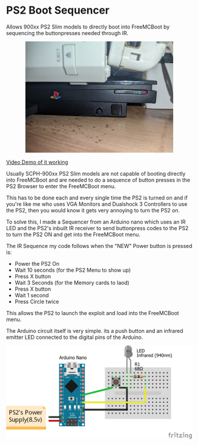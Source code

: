 # PS2 Boot Sequencer
 Allows 900xx PS2 Slim models to directly boot into FreeMCBoot by sequencing the buttonpresses needed through IR.
<p align="center">
  <img width="400" height="300" src="https://github.com/smsry/PS2-Boot-Sequencer/blob/main/Images/1.jpg">
</p>

[Video Demo of it working](https://www.youtube.com/watch?v=Kwv18K0fvgY)


Usually SCPH-900xx PS2 Slim models are not capable of booting directly into FreeMCBoot and are needed to do a sequence of button presses in the PS2 Browser to enter the FreeMCBoot menu.

This has to be done each and every single time the PS2 is turned on and if you're like me who uses VGA Monitors and Dualshock 3 Controllers to use the PS2, then you would know it gets very annoying to turn the PS2 on.

To solve this, I made a Sequencer from an Arduino nano which uses an IR LED and the PS2's inbuilt IR receiver to send buttonpress codes to the PS2 to turn the PS2 ON and get into the FreeMCBoot menu.

The IR Sequence my code follows when the "NEW" Power button is pressed is:

- Power the PS2 On
- Wait 10 seconds (for the PS2 Menu to show up)
- Press X button
- Wait 3 Seconds (for the Memory cards to laod)
- Press X button
- Wait 1 second
- Press Circle twice

This allows the PS2 to launch the exploit and load into the FreeMCBoot menu.

The Arduino circuit itself is very simple. its a push button and an infrared emitter LED connected to the digital pins of the Arduino. 

<p align="center">
  <img width="" height="" src="https://github.com/smsry/PS2-Boot-Sequencer/blob/main/ir%20sequencer_circuit%20diagram.png">
</p>
